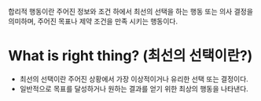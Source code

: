 
합리적 행동이란 주어진 정보와 조건 하에서 최선의 선택을 하는 행동 또는 의사 결정을 의미하며, 주어진 목표나 제약 조건을 만족 시키는 행동이다.

# What is right thing? (최선의 선택이란?)

- 최선의 선택이란 주어진 상황에서 가장 이상적이거나 유리한 선택 또는 결정이다.
- 일반적으로 목표를 달성하거나 원하는 결과를 얻기 위한 최상의 행동을 나타낸다.